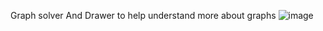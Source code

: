Graph solver And Drawer to help understand more about graphs 
![image](https://user-images.githubusercontent.com/75280540/165788811-e427780e-8c64-4501-95e4-0fb56f51e870.png)
